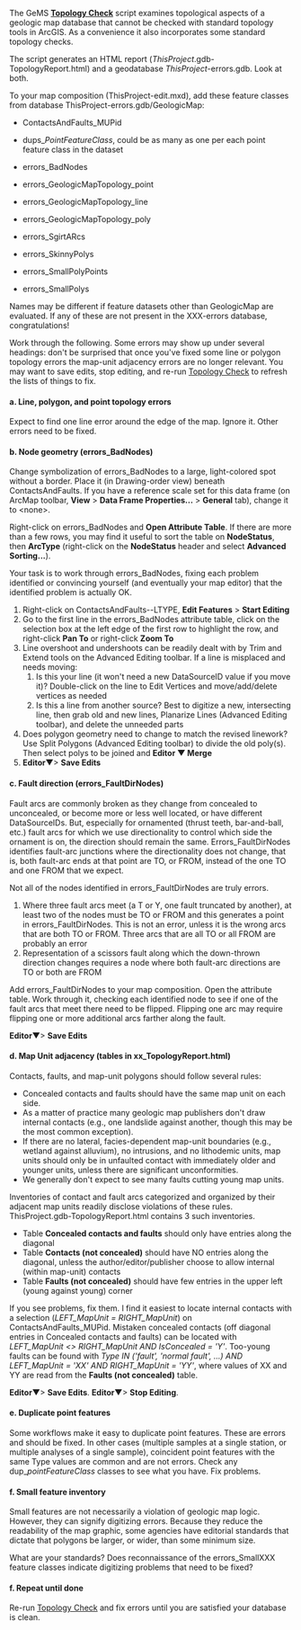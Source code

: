 The GeMS **[Topology Check](https://github.com/usgs/GeMS_Tools/wiki/GeMS_ToolsDocumentation#TopologyCheck)** script examines topological aspects of a geologic map database that cannot be checked with standard topology tools in ArcGIS. As a convenience it also incorporates some standard topology checks.  

The script generates an HTML report (*ThisProject*.gdb-TopologyReport.html) and a geodatabase *ThisProject*-errors.gdb. Look at both. 

To your map composition (ThisProject-edit.mxd), add these feature classes from database ThisProject-errors.gdb/GeologicMap:  

- ContactsAndFaults_MUPid
- dups_*PointFeatureClass*, could be as many as one per each point feature class in the dataset

- errors_BadNodes
- errors_GeologicMapTopology_point
- errors_GeologicMapTopology_line
- errors_GeologicMapTopology_poly
- errors_SgirtARcs
- errors_SkinnyPolys
- errors_SmallPolyPoints
- errors_SmallPolys

Names may be different if feature datasets other than GeologicMap are evaluated. If any of these are not present in the XXX-errors database, congratulations!  

Work through the following. Some errors may show up under several headings: don't be surprised that once you've fixed some line or polygon topology errors the map-unit adjacency errors are no longer relevant. You may want to save edits, stop editing, and re-run [Topology Check](https://github.com/usgs/GeMS_Tools/wiki/GeMS_ToolsDocumentation#TopologyCheck) to refresh the lists of things to fix. 

#### a. Line, polygon, and point topology errors

Expect to find one line error around the edge of the map. Ignore it.  Other errors need to be fixed. 

#### b. Node geometry (errors_BadNodes)

Change symbolization of errors_BadNodes to a large, light-colored spot without a border. Place it (in Drawing-order view) beneath ContactsAndFaults.  If you have a reference scale set for this data frame (on ArcMap toolbar, **View** > **Data Frame Properties...** > **General** tab), change it to &lt;none&gt;. 

Right-click on errors_BadNodes and **Open Attribute Table**. If there are more than a few rows, you may find it useful to sort the table on **NodeStatus**, then **ArcType** (right-click on the **NodeStatus** header and select **Advanced Sorting...**). 

Your task is to work through errors_BadNodes, fixing each problem identified or convincing yourself (and eventually your map editor) that the identified problem is actually OK. 

1. Right-click on ContactsAndFaults--LTYPE, **Edit Features** > **Start Editing** 
2. Go to the first line in the errors_BadNodes attribute table, click on the selection box at the left edge of the first row to highlight the row, and right-click **Pan To** or right-click **Zoom To**
3. Line overshoot and undershoots can be readily dealt with by Trim and Extend tools on the Advanced Editing toolbar. If a line is misplaced and needs moving:
   1. Is this your line (it won't need a new DataSourceID value if you move it)? Double-click on the line to Edit Vertices and move/add/delete vertices as needed
   2. Is this a line from another source? Best to digitize a new, intersecting line, then grab old and new lines, Planarize Lines (Advanced Editing toolbar), and delete the unneeded parts
4. Does polygon geometry need to change to match the revised linework? Use Split Polygons (Advanced Editing toolbar) to divide the old poly(s). Then select polys to be joined and **Editor ▼ Merge**
5. **Editor**▼> **Save Edits**

#### c. Fault direction (errors_FaultDirNodes)

Fault arcs are commonly broken as they change from concealed to unconcealed, or become more or less well located, or have different DataSourceIDs.  But, especially for ornamented (thrust teeth, bar-and-ball, etc.) fault arcs for which we use directionality to control which side the ornament is on, the direction should remain the same.  Errors_FaultDirNodes identifies fault-arc junctions where the directionality does not change, that is, both fault-arc ends at that point are TO, or FROM, instead of the one TO and one FROM that we expect.  

Not all of the nodes identified in errors_FaultDirNodes are truly errors. 

1. Where three fault arcs meet (a T or Y, one fault truncated by another), at least two of the nodes must be TO or FROM and this generates a point in errors_FaultDirNodes. This is not an error, unless it is the wrong arcs that are both TO or FROM. Three arcs that are all TO or all FROM are probably an error
2. Representation of a scissors fault along which the down-thrown direction changes requires a node where both fault-arc directions are TO or both are FROM

Add errors_FaultDirNodes to your map composition. Open the attribute table. Work through it, checking each identified node to see if one of the fault arcs that meet there need to be flipped. Flipping one arc may require flipping one or more additional arcs farther along the fault.  

**Editor**▼> **Save Edits**

#### d. Map Unit adjacency (tables in xx_TopologyReport.html)

Contacts, faults, and map-unit polygons should follow several rules:

- Concealed contacts and faults should have the same map unit on each side. 
- As a matter of practice many geologic map publishers don't draw internal contacts (e.g., one landslide against another, though this may be the most common exception). 
- If there are no lateral, facies-dependent map-unit boundaries (e.g., wetland against alluvium), no intrusions, and no lithodemic units, map units should only be in unfaulted contact with immediately older and younger units, unless there are significant unconformities. 
- We generally don't expect to see many faults cutting young map units. 

Inventories of contact and fault arcs categorized and organized by their adjacent map units readily disclose violations of these rules. ThisProject.gdb-TopologyReport.html contains 3 such inventories. 

- Table **Concealed contacts and faults** should only have entries along the diagonal
- Table **Contacts (not concealed)** should have NO entries along the diagonal, unless the author/editor/publisher choose to allow internal (within map-unit) contacts
- Table **Faults (not concealed)** should have few entries in the upper left (young against young) corner

If you see problems, fix them. I find it easiest to locate internal contacts with a selection (*LEFT_MapUnit = RIGHT_MapUnit*) on ContactsAndFaults_MUPid.  Mistaken concealed contacts (off diagonal entries in Concealed contacts and faults) can be located with *LEFT_MapUnit <> RIGHT_MapUnit AND IsConcealed = 'Y'*. Too-young faults can be found with *Type IN ('fault', 'normal fault', ...) AND LEFT_MapUnit = 'XX' AND RIGHT_MapUnit = 'YY'*, where values of XX and YY are read from the **Faults (not concealed)** table. 

**Editor**▼> **Save Edits**. **Editor**▼> **Stop Editing**. 

#### e. Duplicate point features

Some workflows make it easy to duplicate point features. These are errors and should be fixed. In other cases (multiple samples at a single station, or multiple analyses of a single sample), coincident point features with the same Type values are common and are not errors. Check any dup_*pointFeatureClass* classes to see what you have. Fix problems. 

#### f. Small feature inventory

Small features are not necessarily a violation of geologic map logic. However, they can signify digitizing errors. Because they reduce the readability of the map graphic, some agencies have editorial standards that dictate that polygons be larger, or wider, than some minimum size.  

What are your standards?  Does reconnaissance of the errors_SmallXXX feature classes indicate digitizing problems that need to be fixed?

#### f. Repeat until done

Re-run [Topology Check](https://github.com/usgs/GeMS_Tools/wiki/GeMS_ToolsDocumentation#TopologyCheck) and fix errors until you are satisfied your database is clean. 